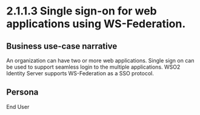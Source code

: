 # 2.1.1.3 Single sign-on for  web applications using WS-Federation.

## Business use-case narrative
An organization can have two or more web applications. Single sign on can be used to support seamless login to the 
multiple applications. WSO2 Identity Server supports WS-Federation as a SSO protocol.

## Persona
End User

